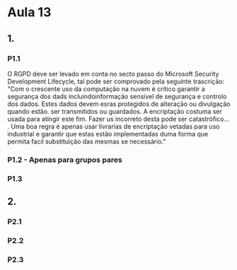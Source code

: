 # Aula 13

## 1.
### P1.1 

O RGPD deve ser levado em conta no secto passo do Microsoft Security Development Lifecycle, tal pode ser comprovado pela seguinte trascrição: "Com o crescente uso da computação na nuvem é critico garantir a segurança dos dads incluindoinformação sensivel de segurança e controlo dos dados. Estes dados devem esras protegidos de alteração ou divulgação quando estão. ser transmitidos ou guardados. A encriptação costuma ser usada para atingir este fim. Fazer us incorreto desta pode ser catastrófico... . Uma boa regra é apenas usar livrarias de encriptação vetadas para uso industrial e garantir que estas estão implementadas duma forma que permita facil substituição das mesmas se necessário."



### P1.2 - Apenas para grupos pares

### P1.3


## 2.

### P2.1


### P2.2


### P2.3
